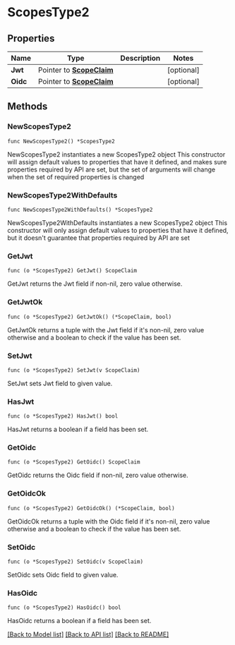 # ScopesType2

## Properties

Name | Type | Description | Notes
------------ | ------------- | ------------- | -------------
**Jwt** | Pointer to [**ScopeClaim**](ScopeClaim.md) |  | [optional] 
**Oidc** | Pointer to [**ScopeClaim**](ScopeClaim.md) |  | [optional] 

## Methods

### NewScopesType2

`func NewScopesType2() *ScopesType2`

NewScopesType2 instantiates a new ScopesType2 object
This constructor will assign default values to properties that have it defined,
and makes sure properties required by API are set, but the set of arguments
will change when the set of required properties is changed

### NewScopesType2WithDefaults

`func NewScopesType2WithDefaults() *ScopesType2`

NewScopesType2WithDefaults instantiates a new ScopesType2 object
This constructor will only assign default values to properties that have it defined,
but it doesn't guarantee that properties required by API are set

### GetJwt

`func (o *ScopesType2) GetJwt() ScopeClaim`

GetJwt returns the Jwt field if non-nil, zero value otherwise.

### GetJwtOk

`func (o *ScopesType2) GetJwtOk() (*ScopeClaim, bool)`

GetJwtOk returns a tuple with the Jwt field if it's non-nil, zero value otherwise
and a boolean to check if the value has been set.

### SetJwt

`func (o *ScopesType2) SetJwt(v ScopeClaim)`

SetJwt sets Jwt field to given value.

### HasJwt

`func (o *ScopesType2) HasJwt() bool`

HasJwt returns a boolean if a field has been set.

### GetOidc

`func (o *ScopesType2) GetOidc() ScopeClaim`

GetOidc returns the Oidc field if non-nil, zero value otherwise.

### GetOidcOk

`func (o *ScopesType2) GetOidcOk() (*ScopeClaim, bool)`

GetOidcOk returns a tuple with the Oidc field if it's non-nil, zero value otherwise
and a boolean to check if the value has been set.

### SetOidc

`func (o *ScopesType2) SetOidc(v ScopeClaim)`

SetOidc sets Oidc field to given value.

### HasOidc

`func (o *ScopesType2) HasOidc() bool`

HasOidc returns a boolean if a field has been set.


[[Back to Model list]](../README.md#documentation-for-models) [[Back to API list]](../README.md#documentation-for-api-endpoints) [[Back to README]](../README.md)


